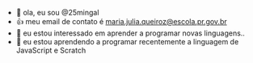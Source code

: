 - 👋 ola, eu sou @25mingal
- 👍 meu email de contato é maria.julia.queiroz@escola.pr.gov.br
- 👀 eu estou interessado em aprender a programar novas linguagens..
- 🌱 eu estou aprendendo a programar recentemente a linguagem de JavaScript e Scratch
